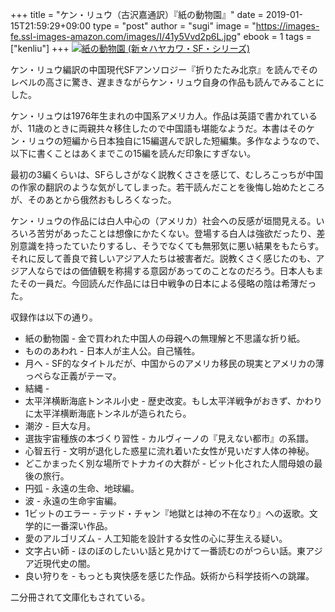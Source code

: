 +++
title = "ケン・リュウ（古沢嘉通訳）『紙の動物園』"
date = 2019-01-15T21:59:29+09:00
type = "post"
author = "sugi"
image = "https://images-fe.ssl-images-amazon.com/images/I/41y5Vvd2p6L.jpg"
ebook = 1
tags = ["kenliu"]
+++
<a href="http://www.amazon.co.jp/exec/obidos/ASIN/B00YGIKMNW/chezsugi-22/ref=nosim/" name="amazletlink" target="_blank"><img src="https://images-fe.ssl-images-amazon.com/images/I/41y5Vvd2p6L.jpg" alt="紙の動物園 (新☆ハヤカワ・SF・シリーズ)" class="alignleft"  /></a>

ケン・リュウ編訳の中国現代SFアンソロジー『折りたたみ北京』を読んでそのレベルの高さに驚き、遅まきながらケン・リュウ自身の作品も読んでみることにした。

ケン・リュウは1976年生まれの中国系アメリカ人。作品は英語で書かれているが、11歳のときに両親共々移住したので中国語も堪能なようだ。本書はそのケン・リュウの短編から日本独自に15編選んで訳した短編集。多作なようなので、以下に書くことはあくまでこの15編を読んだ印象にすぎない。

最初の3編くらいは、SFらしさがなく説教くささを感じて、むしろこっちが中国の作家の翻訳のような気がしてしまった。若干読んだことを後悔し始めたところが、そのあとから俄然おもしろくなった。

ケン・リュウの作品には白人中心の（アメリカ）社会への反感が垣間見える。いろいろ苦労があったことは想像にかたくない。登場する白人は強欲だったり、差別意識を持ったていたりするし、そうでなくても無邪気に悪い結果をもたらす。それに反して善良で貧しいアジア人たちは被害者だ。説教くさく感じたのも、アジア人ならではの価値観を称揚する意図があってのことなのだろう。日本人もまたその一員だ。今回読んだ作品には日中戦争の日本による侵略の陰は希薄だった。

収録作は以下の通り。

- 紙の動物園 - 金で買われた中国人の母親への無理解と不思議な折り紙。
- もののあわれ - 日本人が主人公。自己犠牲。
- 月へ - SF的なタイトルだが、中国からのアメリカ移民の現実とアメリカの薄っぺらな正義がテーマ。
- 結縄 - 
- 太平洋横断海底トンネル小史 - 歴史改変。もし太平洋戦争がおきず、かわりに太平洋横断海底トンネルが造られたら。
- 潮汐 - 巨大な月。
- 選抜宇宙種族の本づくり習性 - カルヴィーノの『見えない都市』の系譜。
- 心智五行 - 文明が退化した惑星に流れ着いた女性が見いだす人体の神秘。
- どこかまったく別な場所でトナカイの大群が - ビット化された人間母娘の最後の旅行。
- 円弧 - 永遠の生命、地球編。
- 波 - 永遠の生命宇宙編。
- 1ビットのエラー - テッド・チャン『地獄とは神の不在なり』への返歌。文学的に一番深い作品。
- 愛のアルゴリズム - 人工知能を設計する女性の心に芽生える疑い。
- 文字占い師 - ほのぼのしたいい話と見かけて一番読むのがつらい話。東アジア近現代史の闇。
- 良い狩りを - もっとも爽快感を感じた作品。妖術から科学技術への跳躍。

二分冊されて文庫化もされている。